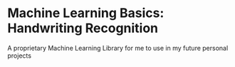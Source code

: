 # Machine Learning Basics: Handwriting Recognition
A proprietary Machine Learning Library for me to use in my future personal projects
